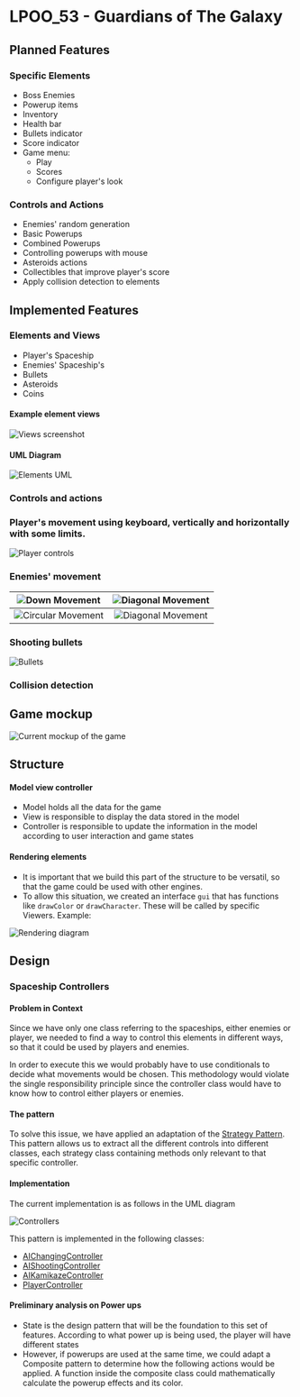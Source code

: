# LPOO_53 - Guardians of The Galaxy


## Planned Features

### Specific Elements

- Boss Enemies
- Powerup items
- Inventory
- Health bar
- Bullets indicator
- Score indicator
- Game menu:
  - Play
  - Scores
  - Configure player's look
### Controls and Actions
- Enemies' random generation
- Basic Powerups
- Combined Powerups
- Controlling powerups with mouse
- Asteroids actions
- Collectibles that improve player's score
- Apply collision detection to elements

## Implemented Features
### Elements and Views
- Player's Spaceship
- Enemies' Spaceship's
- Bullets
- Asteroids
- Coins

#### Example element views
![Views screenshot](images/screenshots/views.png)

#### UML Diagram

![Elements UML](images/design/elements.png)

### Controls and actions
### Player's movement using keyboard, vertically and horizontally with some limits.
![Player controls](gifs/player.gif)

### Enemies' movement
| ![Down Movement](gifs/enemy1.gif)  |  ![Diagonal Movement](gifs/enemy2.gif)   |
| :---: | :---: |
| ![Circular Movement](gifs/enemy3.gif)   | ![Diagonal Movement](gifs/enemy4.gif)   |

### Shooting bullets
![Bullets](gifs/spawn-bullets.gif)

### Collision detection

## Game mockup

![Current mockup of the game](images/game_mockup.png)

## Structure
#### Model view controller
- Model holds all the data for the game
- View is responsible to display the data stored in the model
- Controller is responsible to update the information in the model according to user interaction and game states

#### Rendering elements
- It is important that we build this part of the structure to be versatil, so that the game could be used with other engines.
- To allow this situation, we created an interface `gui` that has functions like `drawColor` or `drawCharacter`. These will be called by specific Viewers. Example:

![Rendering diagram](images/design/rendering.png)

## Design
### Spaceship Controllers
#### Problem in Context
Since we have only one class referring to the spaceships, either enemies or player, we needed to find a way to control this elements in different ways, so that it could be used by players and enemies.

In order to execute this we would probably have to use conditionals to decide what movements would be chosen.
This methodology would violate the single responsibility principle since the controller class would have to know how to control either players or enemies.

#### The pattern
To solve this issue, we have applied an adaptation of the [Strategy Pattern](https://refactoring.guru/design-patterns/strategy).
This pattern allows us to extract all the different controls into different classes, each strategy class containing methods only relevant to that specific controller.

#### Implementation
The current implementation is as follows in the UML diagram

![Controllers](images/design/controllers.png)

This pattern is implemented in the following classes:
- [AIChangingController](https://github.com/FEUP-LPOO-2021/lpoo-2021-g53/blob/develop/src/main/java/com/shootemup/g53/controller/spaceship/AIChangingController.java)
- [AIShootingController](https://github.com/FEUP-LPOO-2021/lpoo-2021-g53/blob/develop/src/main/java/com/shootemup/g53/controller/spaceship/AIShootingController.java)
- [AIKamikazeController](https://github.com/FEUP-LPOO-2021/lpoo-2021-g53/blob/develop/src/main/java/com/shootemup/g53/controller/spaceship/AIKamikazeController.java)
- [PlayerController](https://github.com/FEUP-LPOO-2021/lpoo-2021-g53/blob/develop/src/main/java/com/shootemup/g53/controller/spaceship/PlayerController.java)

#### Preliminary analysis on Power ups

- State is the design pattern that will be the foundation to this set of features. According to what power up is being used, the player will have different states
- However, if powerups are used at the same time, we could adapt a Composite pattern to determine how the following actions would be applied. A function inside the composite class could mathematically calculate the powerup effects and its color.
